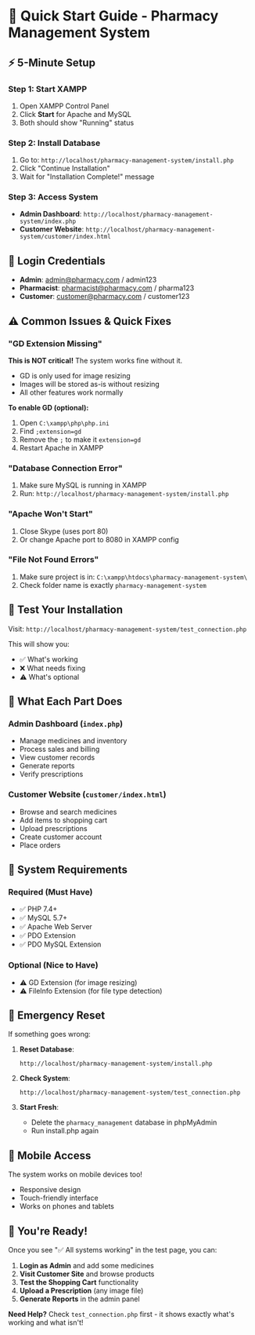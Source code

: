 # 🚀 Quick Start Guide - Pharmacy Management System

## ⚡ 5-Minute Setup

### Step 1: Start XAMPP
1. Open XAMPP Control Panel
2. Click **Start** for Apache and MySQL
3. Both should show "Running" status

### Step 2: Install Database
1. Go to: `http://localhost/pharmacy-management-system/install.php`
2. Click "Continue Installation"
3. Wait for "Installation Complete!" message

### Step 3: Access System
- **Admin Dashboard**: `http://localhost/pharmacy-management-system/index.php`
- **Customer Website**: `http://localhost/pharmacy-management-system/customer/index.html`

## 🔐 Login Credentials
- **Admin**: admin@pharmacy.com / admin123
- **Pharmacist**: pharmacist@pharmacy.com / pharma123
- **Customer**: customer@pharmacy.com / customer123

## ⚠️ Common Issues & Quick Fixes

### "GD Extension Missing"
**This is NOT critical!** The system works fine without it.
- GD is only used for image resizing
- Images will be stored as-is without resizing
- All other features work normally

**To enable GD (optional):**
1. Open `C:\xampp\php\php.ini`
2. Find `;extension=gd`
3. Remove the `;` to make it `extension=gd`
4. Restart Apache in XAMPP

### "Database Connection Error"
1. Make sure MySQL is running in XAMPP
2. Run: `http://localhost/pharmacy-management-system/install.php`

### "Apache Won't Start"
1. Close Skype (uses port 80)
2. Or change Apache port to 8080 in XAMPP config

### "File Not Found Errors"
1. Make sure project is in: `C:\xampp\htdocs\pharmacy-management-system\`
2. Check folder name is exactly `pharmacy-management-system`

## 🧪 Test Your Installation

Visit: `http://localhost/pharmacy-management-system/test_connection.php`

This will show you:
- ✅ What's working
- ❌ What needs fixing
- ⚠️ What's optional

## 🎯 What Each Part Does

### Admin Dashboard (`index.php`)
- Manage medicines and inventory
- Process sales and billing
- View customer records
- Generate reports
- Verify prescriptions

### Customer Website (`customer/index.html`)
- Browse and search medicines
- Add items to shopping cart
- Upload prescriptions
- Create customer account
- Place orders

## 🔧 System Requirements

### Required (Must Have)
- ✅ PHP 7.4+
- ✅ MySQL 5.7+
- ✅ Apache Web Server
- ✅ PDO Extension
- ✅ PDO MySQL Extension

### Optional (Nice to Have)
- ⚠️ GD Extension (for image resizing)
- ⚠️ FileInfo Extension (for file type detection)

## 🚨 Emergency Reset

If something goes wrong:

1. **Reset Database**:
   ```
   http://localhost/pharmacy-management-system/install.php
   ```

2. **Check System**:
   ```
   http://localhost/pharmacy-management-system/test_connection.php
   ```

3. **Start Fresh**:
   - Delete the `pharmacy_management` database in phpMyAdmin
   - Run install.php again

## 📱 Mobile Access

The system works on mobile devices too!
- Responsive design
- Touch-friendly interface
- Works on phones and tablets

## 🎉 You're Ready!

Once you see "✅ All systems working" in the test page, you can:

1. **Login as Admin** and add some medicines
2. **Visit Customer Site** and browse products
3. **Test the Shopping Cart** functionality
4. **Upload a Prescription** (any image file)
5. **Generate Reports** in the admin panel

**Need Help?** Check `test_connection.php` first - it shows exactly what's working and what isn't!